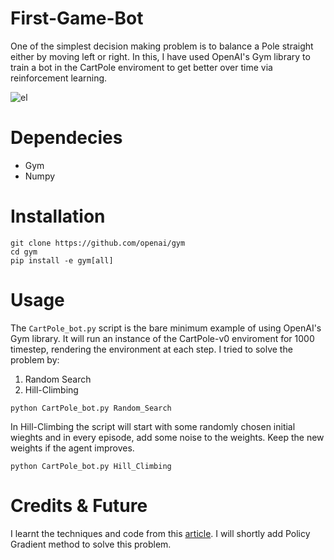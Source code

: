 # First-Game-Bot
One of the simplest decision making problem is to balance a Pole straight either by moving left or right. In this, I have used OpenAI's Gym library to train a bot in the CartPole enviroment to get better over time via reinforcement learning.

![el](First-Game-Bot/image.jpg)

# Dependecies
* Gym
* Numpy


# Installation
```
git clone https://github.com/openai/gym
cd gym
pip install -e gym[all]
```
# Usage

The ```CartPole_bot.py``` script is the bare minimum example of using OpenAI's Gym library. It will run an instance of the
CartPole-v0 enviroment for 1000 timestep, rendering the environment at each step.
I tried to solve the problem by:
1. Random Search
2. Hill-Climbing
```
python CartPole_bot.py Random_Search
```

In Hill-Climbing the script will start with some randomly chosen initial wieghts and in every episode, add some noise to the weights. Keep the new weights if the agent improves.
```
python CartPole_bot.py Hill_Climbing
```

# Credits & Future
I learnt the techniques and code from this [article](http://kvfrans.com/simple-algoritms-for-solving-cartpole/).
I will shortly add Policy Gradient method to solve this problem.
